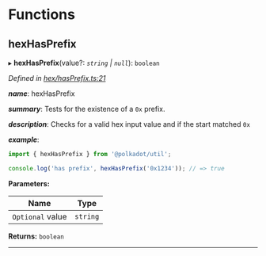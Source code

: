 

# Functions

<a id="hexhasprefix"></a>

##  hexHasPrefix

▸ **hexHasPrefix**(value?: *`string` | `null`*): `boolean`

*Defined in [hex/hasPrefix.ts:21](https://github.com/polkadot-js/common/blob/0710c73/packages/util/src/hex/hasPrefix.ts#L21)*

*__name__*: hexHasPrefix

*__summary__*: Tests for the existence of a `0x` prefix.

*__description__*: Checks for a valid hex input value and if the start matched `0x`

*__example__*:   

```javascript
import { hexHasPrefix } from '@polkadot/util';

console.log('has prefix', hexHasPrefix('0x1234')); // => true
```

**Parameters:**

| Name | Type |
| ------ | ------ |
| `Optional` value | `string` | `null` |

**Returns:** `boolean`

___

